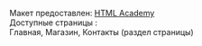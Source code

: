 Макет предоставлен: <a href="https://htmlacademy.ru/" class="btn" target="_blank">HTML Academy</a> <br>
Доступные страницы :<br>
Главная, Магазин, Контакты (раздел страницы)
